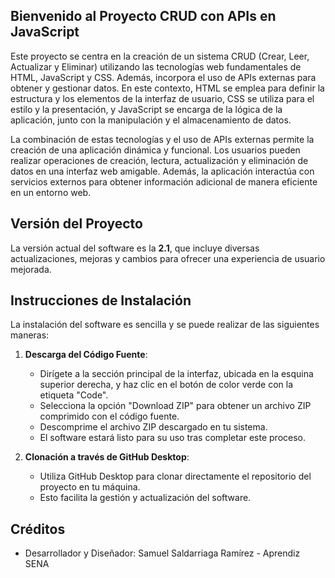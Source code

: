 ## Bienvenido al Proyecto CRUD con APIs en JavaScript

Este proyecto se centra en la creación de un sistema CRUD (Crear, Leer, Actualizar y Eliminar) utilizando las tecnologías web fundamentales de HTML, JavaScript y CSS. Además, incorpora el uso de APIs externas para obtener y gestionar datos. En este contexto, HTML se emplea para definir la estructura y los elementos de la interfaz de usuario, CSS se utiliza para el estilo y la presentación, y JavaScript se encarga de la lógica de la aplicación, junto con la manipulación y el almacenamiento de datos.

La combinación de estas tecnologías y el uso de APIs externas permite la creación de una aplicación dinámica y funcional. Los usuarios pueden realizar operaciones de creación, lectura, actualización y eliminación de datos en una interfaz web amigable. Además, la aplicación interactúa con servicios externos para obtener información adicional de manera eficiente en un entorno web.

## Versión del Proyecto

La versión actual del software es la **2.1**, que incluye diversas actualizaciones, mejoras y cambios para ofrecer una experiencia de usuario mejorada.

## Instrucciones de Instalación

La instalación del software es sencilla y se puede realizar de las siguientes maneras:

1. **Descarga del Código Fuente**:
   - Dirígete a la sección principal de la interfaz, ubicada en la esquina superior derecha, y haz clic en el botón de color verde con la etiqueta "Code".
   - Selecciona la opción "Download ZIP" para obtener un archivo ZIP comprimido con el código fuente.
   - Descomprime el archivo ZIP descargado en tu sistema.
   - El software estará listo para su uso tras completar este proceso.

2. **Clonación a través de GitHub Desktop**:
   - Utiliza GitHub Desktop para clonar directamente el repositorio del proyecto en tu máquina.
   - Esto facilita la gestión y actualización del software.

## Créditos

- Desarrollador y Diseñador: Samuel Saldarriaga Ramírez - Aprendiz SENA
